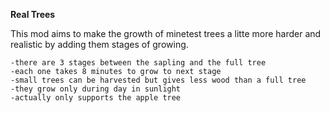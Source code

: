 <strong>Real Trees</strong>

This mod aims to make the growth of minetest trees a litte more harder and realistic by adding them stages of growing.
  
    -there are 3 stages between the sapling and the full tree
    -each one takes 8 minutes to grow to next stage
    -small trees can be harvested but gives less wood than a full tree
    -they grow only during day in sunlight
    -actually only supports the apple tree
